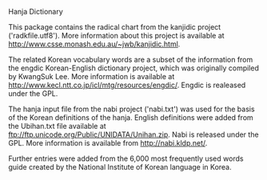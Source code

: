 Hanja Dictionary

This package contains the radical chart from the kanjidic project ('radkfile.utf8'). More information about this project is available at http://www.csse.monash.edu.au/~jwb/kanjidic.html.

The related Korean vocabulary words are a subset of the information from the engdic Korean-English dictionary project, which was originally compiled by KwangSuk Lee. More information is available at http://www.kecl.ntt.co.jp/icl/mtg/resources/engdic/. Engdic is realeased under the GPL.

The hanja input file from the nabi project ('nabi.txt') was used for the basis of the Korean definitions of the hanja. English definitions were added from the Ubihan.txt file available at ftp://ftp.unicode.org/Public/UNIDATA/Unihan.zip. Nabi is released under the GPL. More information is available from http://nabi.kldp.net/.

Further entries were added from the 6,000 most frequently used words guide created by the National Institute of Korean language in Korea.
